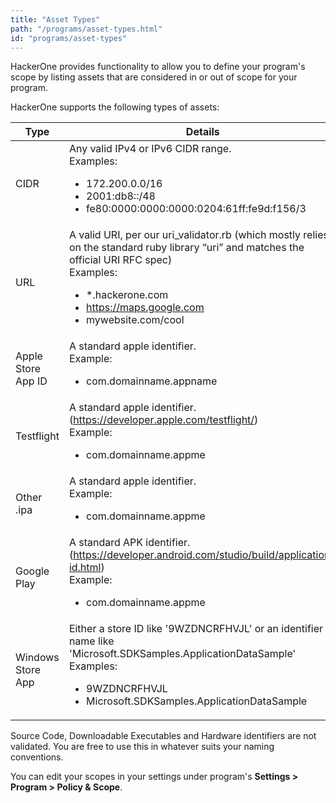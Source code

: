 ```yaml
---
title: "Asset Types"
path: "/programs/asset-types.html"
id: "programs/asset-types"
---
```

HackerOne provides functionality to allow you to define your program's scope by listing assets that are considered in or out of scope for your program.

HackerOne supports the following types of assets:

Type | Details
----- | ------
CIDR | Any valid IPv4 or IPv6 CIDR range. <br>Examples: <ul><li>172.200.0.0/16</li><li>2001:db8::/48</li><li>fe80:0000:0000:0000:0204:61ff:fe9d:f156/3</li></ul>
URL | A valid URI, per our uri_validator.rb (which mostly relies on the standard ruby library “uri” and matches the official URI RFC spec) <br>Examples: <ul><li>*.hackerone.com</li><li>https://maps.google.com</li><li>mywebsite.com/cool</li></ul>
Apple Store App ID | A standard apple identifier. <br>Example: <ul><li>com.domainname.appname</li></ul>
Testflight | A standard apple identifier. <br>(https://developer.apple.com/testflight/) <br>Example: <ul><li>com.domainname.appme</li></ul>
Other .ipa | A standard apple identifier. <br> Example: <ul><li>com.domainname.appme</li></ul>
Google Play | A standard APK identifier. <br>(https://developer.android.com/studio/build/application-id.html) <br>Example: <ul><li>com.domainname.appme</li></ul>
Windows Store App | Either a store ID like '9WZDNCRFHVJL' or an identifier name like 'Microsoft.SDKSamples.ApplicationDataSample' <br>Examples: <ul><li>9WZDNCRFHVJL</li><li>Microsoft.SDKSamples.ApplicationDataSample</li></ul>

Source Code, Downloadable Executables and Hardware identifiers are not validated. You are free to use this in whatever suits your naming conventions. 

You can edit your scopes in your settings under program's **Settings > Program > Policy & Scope**. 
